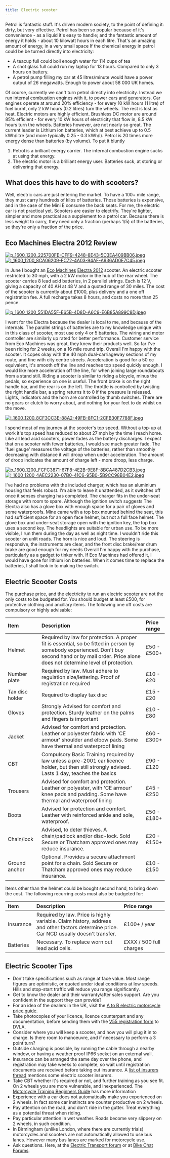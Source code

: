 ```yaml
---
title: Electric scooter
---
```


Petrol is fantastic stuff. It's driven modern society, to the point of
defining it: dirty, but very effective. Petrol has been so popular
because of it's convenience - as a liquid it's easy to handle; and the
fantastic amount of energy it holds - about 10 kilowatt hours in each
litre. That's an amazing amount of energy, in a very small space If the
chemical energy in petrol could be be turned directly into electricity:

-   A teacup full could boil enough water for 114 cups of tea
-   A shot glass full could run my laptop for 13 hours. Compared to only
    3 hours on battery.
-   A petrol pump filling my car at 45 litres/minute would have a power
    output of 26 megawatts. Enough to power about 58 000 UK homes.

Of course, currently we can't turn petrol directly into electricity.
Instead we run internal combustion engines with it, to power cars and
generators. Car engines operate at around 20% efficiency - for every 10
kW hours (1 litre) of fuel burnt, only 2 kW hours (0.2 litres) turn the
wheels. The rest is lost as heat. Electric motors are highly efficient.
Brushless DC motor are around 85% efficient - for every 10 kW hours of
electricity that flow in, 8.5 kW hours turn the wheels. Batteries
however, are not nearly so great. The current leader is Lithium ion
batteries, which at best achieve up to 0.5 kWh/litre (and more typically
0.25 - 0.3 kWh/l). Petrol is 20 times more energy dense than batteries
(by volume). To put it bluntly

1.  Petrol is a brilliant energy carrier. The internal combustion engine
    sucks at using that energy.
2.  The electric motor is a brilliant energy user. Batteries suck, at
    storing or delivering that energy.

What does this have to do with scooters?
----------------------------------------

Well, electric cars are just entering the market. To have a 100+ mile
range, they must carry hundreds of kilos of batteries. Those batteries
is expensive, and in the case of the Mini E consume the back seats. For
me, the electric car is not practical yet. Scooters are easier to
electrify. They're lighter, simpler and more practical as a supplement
to a petrol car. Because there is less weight to carry, they need only a
fraction (perhaps 1/5) of the batteries, so they're only a fraction of
the price.

Eco Machines Electra 2012 Review
--------------------------------

[![p\_1600\_1200\_225700FE-CFF9-4248-8E43-5C3EA409BB06.jpeg](../../../uploads/2009/09/p_1600_1200_225700FE-CFF9-4248-8E43-5C3EA409BB06-225x300.jpg "p_1600_1200_225700FE-CFF9-4248-8E43-5C3EA409BB06.jpeg")](../../../uploads/2009/09/p_1600_1200_225700FE-CFF9-4248-8E43-5C3EA409BB06.jpeg)[![l\_1600\_1200\_8CA06209-FC72-4A03-94AF-A936AD0E7C45.jpeg](../../../uploads/2009/09/l_1600_1200_8CA06209-FC72-4A03-94AF-A936AD0E7C45-300x225.jpg "l_1600_1200_8CA06209-FC72-4A03-94AF-A936AD0E7C45.jpeg")](../../../uploads/2009/09/l_1600_1200_8CA06209-FC72-4A03-94AF-A936AD0E7C45.jpeg)

In June I bought an [Eco Machines](http://www.eco-machines.co.uk/)
[Electra 2012](http://www.eco-machines.co.uk/our_mopeds.htm) scooter. An
electric scooter restricted to 30 mph, with a 2 kW motor in the hub of
the rear wheel. The scooter carries 8 lead acid batteries, in 2 parallel
strings. Each is 12 V, giving a capacity of 40 AH at 48 V and a quoted
range of 30 miles. The cost of the scooter is currently about £1000,
plus delivery and a one off registration fee. A full recharge takes 8
hours, and costs no more than 25 pence.

[![p\_1600\_1200\_551DA55F-E65B-4D8D-A6C9-E6B85A899C8D.jpeg](../../../uploads/2009/09/p_1600_1200_551DA55F-E65B-4D8D-A6C9-E6B85A899C8D-225x300.jpg "p_1600_1200_551DA55F-E65B-4D8D-A6C9-E6B85A899C8D.jpeg")](../../../uploads/2009/09/p_1600_1200_551DA55F-E65B-4D8D-A6C9-E6B85A899C8D.jpeg)

I went for the Electra because the dealer is local to me, and because of
the internals. The parallel strings of batteries are to my knowledge
unique with in this class of scooter, most use only 4 or 5 batteries.
The wiring and motor controller are similarly up rated for better
performance. Customer service from Eco Machines was great, they knew
their products well. So far I've been riding for 2 weeks, on a 16 mile
round trip. Overall I'm happy with the scooter. It copes okay with the
40 mph dual-carriageway sections of my route, and fine with city centre
streets. Acceleration is good for a 50 cc equivalent, it's smooth off
the line and reaches top speed quickly enough. I would like more
acceleration off the line, for when joining large roundabouts from a
stand still. Riding a scooter is similar to riding a bicycle, minus the
pedals, so experience on one is useful. The front brake is on the right
handle bar, and the rear is on the left. The throttle is controlled by
twisting the right handle bar, a spring returns it to 0 if the pressure
is released. Lights, indicators and the horn are controlled by thumb
switches. There are no gears or clutch to worry about, and nothing for
your feet to do whilst on the move.

[![l\_1600\_1200\_8CF3CC3E-88A2-49FB-8FC1-2CFB30F7788F.jpeg](../../../uploads/2009/09/l_1600_1200_8CF3CC3E-88A2-49FB-8FC1-2CFB30F7788F-300x225.jpg "l_1600_1200_8CF3CC3E-88A2-49FB-8FC1-2CFB30F7788F.jpeg")](../../../uploads/2009/09/l_1600_1200_8CF3CC3E-88A2-49FB-8FC1-2CFB30F7788F.jpeg)

I spend most of my journey at the scooter's top speed. Without a top-up
at work it's top speed has reduced to about 27 mph by the time I reach
home. Like all lead acid scooters, power fades as the battery
discharges. I expect that on a scooter with fewer batteries, I would see
much greater fade. The 'fuel gauge' measures the voltage of the
batteries, rather than smoothly decreasing with distance it will droop
when under acceleration. The amount of droop indicates the amount of
charge left - more droop, less charge.

[![p\_1600\_1200\_FCFC3871-67F8-4E2B-9E8F-8BCA487D2CB3.jpeg](../../../uploads/2009/09/p_1600_1200_FCFC3871-67F8-4E2B-9E8F-8BCA487D2CB3-225x300.jpg "p_1600_1200_FCFC3871-67F8-4E2B-9E8F-8BCA487D2CB3.jpeg")](../../../uploads/2009/09/p_1600_1200_FCFC3871-67F8-4E2B-9E8F-8BCA487D2CB3.jpeg)[![l\_1600\_1200\_4AEC2230-07B0-41C6-95B0-5B9CC98B04E2.jpeg](../../../uploads/2009/09/l_1600_1200_4AEC2230-07B0-41C6-95B0-5B9CC98B04E2-300x225.jpg "l_1600_1200_4AEC2230-07B0-41C6-95B0-5B9CC98B04E2.jpeg")](../../../uploads/2009/09/l_1600_1200_4AEC2230-07B0-41C6-95B0-5B9CC98B04E2.jpeg)

I've had no problems with the included charger, which has an aluminium
housing that feels robust. I'm able to leave it unattended, as it
switches off once it senses charging has completed. The charger fits in
the under-seat storage with room to spare. Although the ignition switch
suggests The Electra also has a glove box with enough space for a pair
of gloves and some waterproofs. Mine came with a top box mounted behind
the seat, this had sufficient space for an open face helmet, but not a
full face helmet. The glove box and under-seat storage open with the
ignition key, the top box uses a second key. The headlights are suitable
for urban use. To be more visible, I run them during the day as well as
night time. I wouldn't ride this scooter on unlit roads. The horn is
nice and loud. The steering is responsive, the instruments are clear,
and the front disc brake/rear drum brake are good enough for my needs
Overall I'm happy with the purchase, particularly as a gadget to tinker
with. If Eco Machines had offered it, I would have gone for lithium ion
batteries. When it comes time to replace the batteries, I shall look in
to making the switch.

Electric Scooter Costs
----------------------

The purchase price, and the electricity to run an electric scooter are
not the only costs to be budgeted for. You should budget at least £500,
for protective clothing and ancillary items. The following one off costs
are compulsory or highly advisable:

<table>
<col width="21%" />
<col width="65%" />
<col width="13%" />
<thead>
<tr class="header">
<th align="left">Item</th>
<th align="left">Description</th>
<th align="left">Price range</th>
</tr>
</thead>
<tbody>
<tr class="odd">
<td align="left">Helmet</td>
<td align="left">Required by law for protection. A proper fit is essential, so be fitted in person by somebody experienced. Don't buy second hand or by mail order. Price alone does not determine level of protection.</td>
<td align="left">£50 - £500+</td>
</tr>
<tr class="even">
<td align="left">Number plate</td>
<td align="left">Required by law. Must adhere to regulation size/lettering. Proof of registration required</td>
<td align="left">£10 - £20</td>
</tr>
<tr class="odd">
<td align="left">Tax disc holder</td>
<td align="left">Required to display tax disc</td>
<td align="left">£15 - £20</td>
</tr>
<tr class="even">
<td align="left">Gloves</td>
<td align="left">Strongly Advised for comfort and protection. Sturdy leather on the palms and fingers is important</td>
<td align="left">£10 - £80</td>
</tr>
<tr class="odd">
<td align="left">Jacket</td>
<td align="left">Advised for comfort and protection. Leather or polyester fabric with 'CE armour' shoulder and elbow pads. Some have thermal and waterproof lining</td>
<td align="left">£60 - £300+</td>
</tr>
<tr class="even">
<td align="left">CBT</td>
<td align="left">Compulsory Basic Training required by law unless a pre-2001 car licence holder, but then still strongly advised. Lasts 1 day, teaches the basics</td>
<td align="left">£90 - £120</td>
</tr>
<tr class="odd">
<td align="left">Trousers</td>
<td align="left">Advised for comfort and protection. Leather or polyester, with 'CE armour' knee pads and padding. Some have thermal and waterproof lining</td>
<td align="left">£45 - £250</td>
</tr>
<tr class="even">
<td align="left">Boots</td>
<td align="left">Advised for protection and comfort. Leather with reinforced ankle and sole, waterproof.</td>
<td align="left">£50 - £180+</td>
</tr>
<tr class="odd">
<td align="left">Chain/lock</td>
<td align="left">Advised, to deter thieves. A chain/padlock and/or disc-lock. Sold Secure or Thatcham approved ones may reduce insurance.</td>
<td align="left">£20 - £150+</td>
</tr>
<tr class="even">
<td align="left">Ground anchor</td>
<td align="left">Optional. Provides a secure attachment point for a chain. Sold Secure or Thatcham approved ones may reduce insurance.</td>
<td align="left">£10 - £150</td>
</tr>
</tbody>
</table>

Items other than the helmet could be bought second hand, to bring down
the cost. The following recurring costs must also be budgeted for:

<table>
<col width="13%" />
<col width="57%" />
<col width="28%" />
<thead>
<tr class="header">
<th align="left">Item</th>
<th align="left">Description</th>
<th align="left">Price range</th>
</tr>
</thead>
<tbody>
<tr class="odd">
<td align="left">Insurance</td>
<td align="left">Required by law. Price is highly variable. Claim history, address and other factors determine price. Car NCD usually doesn't transfer.</td>
<td align="left">£100+ / year</td>
</tr>
<tr class="even">
<td align="left">Batteries</td>
<td align="left">Necessary. To replace worn out lead acid cells.</td>
<td align="left">£XXX / 500 full charges</td>
</tr>
</tbody>
</table>

Electric Scooter Tips
---------------------

-   Don't take specifications such as range at face value. Most range
    figures are optimistic, or quoted under ideal conditions at low
    speeds. Hills and stop-start traffic will reduce you range
    significantly.
-   Get to know the dealer and their warranty/after sales support. Are
    you confident in the support they can provide?
-   For an idea of the dealers in the UK, visit the [A to B electric
    motorcycle price
    guide](http://www.atob.org.uk/electricmotorbikes.htm).
-   Take photocopies of your licence, licence counterpart and any
    documentation, before sending them with the [V55 registration
    form](http://www.direct.gov.uk/en/Motoring/BuyingAndSellingAVehicle/RegisteringAVehicle/DG_4022316)
    to DVLA.
-   Consider where you will keep a scooter, and how you will plug it in
    to charge. Is there room to manoeuvre, and if necessary to perform a
    3 point turn?
-   Outside charging is possible, by running the cable through a nearby
    window, or having a weather proof IP66 socket on an external wall.
-   Insurance can be arranged the same day over the phone, and
    registration may take weeks to complete, so wait until registration
    documents are received before taking out insurance. A [list of
    insurers
    thread](http://electricmotoring.forumup.co.uk/viewtopic.php?t=64&mforum=electricmotoring)
    mentions some electric scooter insurers.
-   Take CBT whether it's required or not, and further training as you
    see fit. On 2 wheels you are more vulnerable, and inexperienced. The
    [Motorcycle Training Beginners
    Guide](http://www.begin-motorcycling.co.uk/) has more information
-   Experience with a car does not automatically make you experienced on
    2 wheels. In fact some car instincts are counter productive on 2
    wheels.
-   Pay attention on the road, and don't ride in the gutter. Treat
    everything as a potential threat when riding.
-   Pay particular attention in wet weather. Roads become very slippery
    on 2 wheels, in such condition.
-   In Birmingham (unlike London, where there are currently trials)
    motorcycles and scooters are not automatically allowed to use bus
    lanes. However many bus lanes are marked for motorcycle use.
-   Ask questions. Here, at the [Electric Transport
    forum](http://electricmotoring.forumup.co.uk/index.php?mforum=electricmotoring "Electric Motoring forum")
    or at [Bike Chat
    Forums](http://www.bikechatforums.com/ "Bike Chat Forums").
